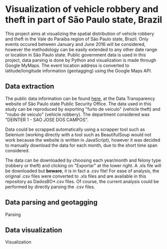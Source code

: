 # Visualization of vehicle robbery and theft in part of São Paulo state, Brazil

This project aims at visualizing the spatial distribution of vehicle robbery and theft in the Vale do Paraiba region of São Paulo state, Brazil. Only events occured between January and June 2016 will be considered, however the methodology can be easily extended to any other date range or location in São Paulo state. Public government data is used in this project, data parsing is done by Python and visualization is made through Google MyMaps. The event location address is converted to latitude/longitude information (geotagging) using the Google Maps API.

## Data extraction

The public data information can be found [here](http://www.ssp.sp.gov.br/transparenciassp/Consulta.aspx), at the Data Transparency website of São Paulo state Public Security Office. The data used in this study can be reproduced by exporting "furto de veículo" (vehicle theft) and "roubo de veículo" (vehicle robbery). The department considered was "DEINTER 1 - SAO JOSE DOS CAMPOS".

Data could be scrapped automatically using a scrapper tool such as Selenium (working directly with a tool such as BeautifulSoup would not work because the website is written in JavaScript), however it was decided to manually download the data for each month, due to the short time span considered.

The data can be downloaded by choosing each year/month and felony type (robbery or theft) and clicking on "Exportar" at the lower right. A .xls file will be downloaded but **beware**, it is in fact a .csv file! For ease of analysis, the original .csv files were converted to .xls files and are available in this repository as DadosBO*.csv files. Of course, the current analysis could be performed by directly parsing the .csv files.

## Data parsing and geotagging

Parsing

## Data visualization

Visualization
